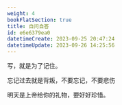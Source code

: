 ```yaml
---
weight: 4
bookFlatSection: true
title: 自问自答
id: e6e6379ea0
datetimeCreate: 2023-09-25 20:47:24
datetimeUpdate: 2023-09-26 14:25:56
---
```

写，就是为了记住。

忘记过去就是背叛，不要忘记，不要悲伤

明天是上帝给你的礼物，要好好珍惜。




